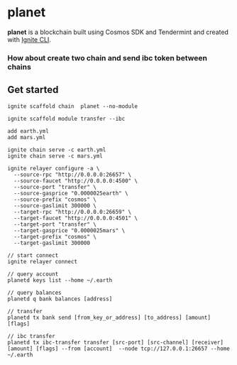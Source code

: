 # planet
**planet** is a blockchain built using Cosmos SDK and Tendermint and created with [Ignite CLI](https://ignite.com/cli).

### How about create two chain and send ibc token between chains
## Get started

```
ignite scaffold chain  planet --no-module

ignite scaffold module transfer --ibc

add earth.yml
add mars.yml

ignite chain serve -c earth.yml
ignite chain serve -c mars.yml

ignite relayer configure -a \
  --source-rpc "http://0.0.0.0:26657" \
  --source-faucet "http://0.0.0.0:4500" \
  --source-port "transfer" \
  --source-gasprice "0.0000025earth" \
  --source-prefix "cosmos" \
  --source-gaslimit 300000 \
  --target-rpc "http://0.0.0.0:26659" \
  --target-faucet "http://0.0.0.0:4501" \
  --target-port "transfer" \
  --target-gasprice "0.0000025mars" \
  --target-prefix "cosmos" \
  --target-gaslimit 300000

// start connect
ignite relayer connect

// query account
planetd keys list --home ~/.earth

// query balances
planetd q bank balances [address]

// transfer
planetd tx bank send [from_key_or_address] [to_address] [amount] [flags]

// ibc transfer
planetd tx ibc-transfer transfer [src-port] [src-channel] [receiver] [amount] [flags] --from [account]  --node tcp://127.0.0.1:26657 --home ~/.earth
```
